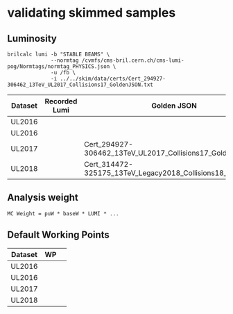 # validating skimmed samples

## Luminosity

```
brilcalc lumi -b "STABLE BEAMS" \
              --normtag /cvmfs/cms-bril.cern.ch/cms-lumi-pog/Normtags/normtag_PHYSICS.json \
              -u /fb \
              -i ../../skim/data/certs/Cert_294927-306462_13TeV_UL2017_Collisions17_GoldenJSON.txt
```

| Dataset | Recorded Lumi | Golden JSON |
| --- | --- | --- |
| UL2016 | | |
| UL2016 | | |
| UL2017 | | Cert_294927-306462_13TeV_UL2017_Collisions17_GoldenJSON.txt |
| UL2018 | | Cert_314472-325175_13TeV_Legacy2018_Collisions18_JSON.txt |

## Analysis weight

```
MC Weight = puW * baseW * LUMI * ...
```

## Default Working Points

| Dataset | WP | |
| --- | --- | --- |
| UL2016 | | | |
| UL2016 | | | |
| UL2017 | | | |
| UL2018 | | | |
